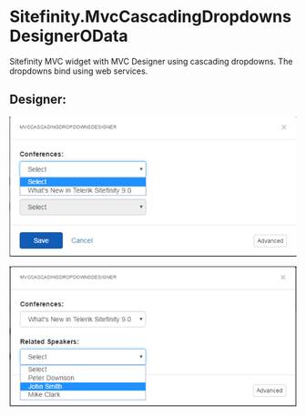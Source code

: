 # Sitefinity.MvcCascadingDropdownsDesignerOData
Sitefinity MVC widget with MVC Designer using cascading dropdowns. The dropdowns bind using web services.

## Designer: 

![alt text][img1]

[img1]: https://github.com/nzagorchev/Sitefinity.MvcCascadingDropdownsDesignerOData/blob/master/designer.png "Designer"

![alt text][img2]

[img2]: https://github.com/nzagorchev/Sitefinity.MvcCascadingDropdownsDesignerOData/blob/master/designer_0.png "Designer 2"